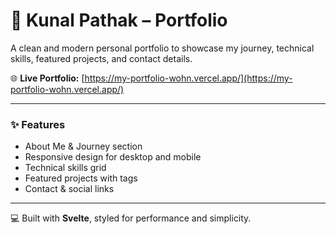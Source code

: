 # 🚀 Kunal Pathak – Portfolio

A clean and modern personal portfolio to showcase my journey, technical skills, featured projects, and contact details.

🌐 **Live Portfolio:** [https://my-portfolio-wohn.vercel.app/](https://my-portfolio-wohn.vercel.app/)

---

### ✨ Features
- About Me & Journey section  
- Responsive design for desktop and mobile  
- Technical skills grid  
- Featured projects with tags  
- Contact & social links

---

💻 Built with **Svelte**, styled for performance and simplicity.

